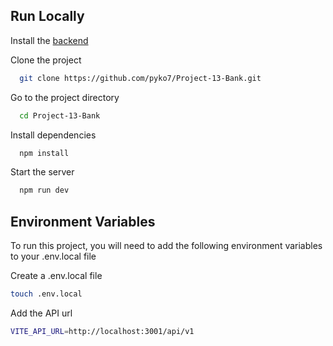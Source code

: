## Run Locally

Install the [backend](https://github.com/OpenClassrooms-Student-Center/Project-10-Bank-API)

Clone the project

```bash
  git clone https://github.com/pyko7/Project-13-Bank.git
```

Go to the project directory

```bash
  cd Project-13-Bank
```

Install dependencies

```bash
  npm install
```

Start the server

```bash
  npm run dev
```


## Environment Variables

To run this project, you will need to add the following environment variables to your .env.local file

Create a .env.local file
```bash
touch .env.local
```
Add the API url
```bash
VITE_API_URL=http://localhost:3001/api/v1
```



